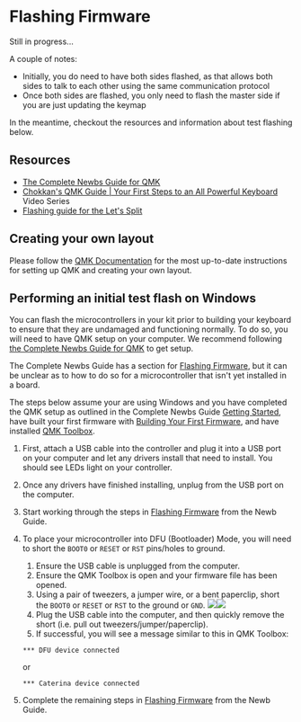 # Flashing Firmware

Still in progress...

A couple of notes:

* Initially, you do need to have both sides flashed, as that allows both sides to talk to each other using the same communication protocol
* Once both sides are flashed, you only need to flash the master side if you are just updating the keymap

In the meantime, checkout the resources and information about test flashing below.

## Resources

* [The Complete Newbs Guide for QMK](https://docs.qmk.fm/newbs.html)
* [Chokkan's QMK Guide | Your First Steps to an All Powerful Keyboard](https://www.youtube.com/watch?v=-HLV6mUxNnU&list=PLYEUsdlqPD2a3kzQgnF98Prj-4IzZJGYG) Video Series
* [Flashing guide for the Let's Split](https://github.com/nicinabox/lets-split-guide/blob/master/flashing.md)


## Creating your own layout

Please follow the [QMK Documentation](https://docs.qmk.fm/) for the most up-to-date instructions for setting up QMK and creating your own layout.

## Performing an initial test flash on Windows

You can flash the microcontrollers in your kit prior to building your keyboard to ensure that they are undamaged and functioning normally. To do so, you will need to have QMK setup on your computer. We recommend following [the Complete Newbs Guide for QMK](https://docs.qmk.fm/newbs.html) to get setup.

The Complete Newbs Guide has a section for [Flashing Firmware](https://docs.qmk.fm/newbs.html), but it can be unclear as to how to do so for a microcontroller that isn't yet installed in a board.

The steps below assume your are using Windows and you have completed the QMK setup as outlined in the Complete Newbs Guide [Getting Started](https://docs.qmk.fm/newbs_getting_started.html), have built your first firmware with [Building Your First Firmware](https://docs.qmk.fm/newbs_building_firmware.html), and have installed [QMK Toolbox](https://github.com/qmk/qmk_toolbox/releases).

1. First, attach a USB cable into the controller and plug it into a USB port on your computer and let any drivers install that need to install. You should see LEDs light on your controller.
2. Once any drivers have finished installing, unplug from the USB port on the computer.
3. Start working through the steps in [Flashing Firmware](https://docs.qmk.fm/newbs.html) from the Newb Guide.
4. To place your microcontroller into DFU (Bootloader) Mode, you will need to short the `BOOT0` or `RESET` or `RST` pins/holes to ground.
   1. Ensure the USB cable is unplugged from the computer.
   2. Ensure the QMK Toolbox is open and your firmware file has been opened.
   3. Using a pair of tweezers, a jumper wire, or a bent paperclip, short the `BOOT0` or `RESET` or `RST` to the ground or `GND`.
   ![](https://imgur.com/mXHY72M.jpg)![](https://imgur.com/xctg5rQ.jpg)
   4. Plug the USB cable into the computer, and then quickly remove the short (i.e. pull out tweezers/jumper/paperclip).
   5. If successful, you will see a message similar to this in QMK Toolbox:
    ```
    *** DFU device connected
    ```
    or
    ```  
    *** Caterina device connected
    ```

5. Complete the remaining steps in [Flashing Firmware](https://docs.qmk.fm/newbs.html) from the Newb Guide.

